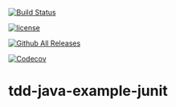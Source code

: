 [![Build Status](https://travis-ci.org/deltatronica/tdd-java-example-junit.svg?branch=master)](https://travis-ci.org/deltatronica/tdd-java-example-junit)

[![license](https://img.shields.io/github/license/mashape/apistatus.svg)](https://github.com/deltatronica/tdd-java-example-junit/)

[![Github All Releases](https://img.shields.io/npm/dm/tdd-java-example-junit.svg)](https://github.com/deltatronica/tdd-java-example-junit/)

[![Codecov](https://img.shields.io/codecov/c/github/codecov/example-python.svg)](https://github.com/deltatronica/tdd-java-example-junit/)

# tdd-java-example-junit

